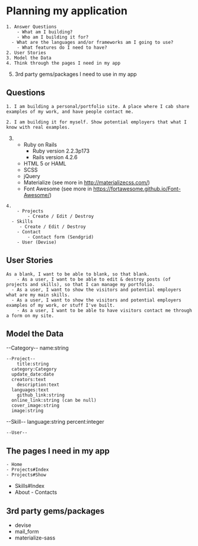 # Planning my application
	1. Answer Questions
		- What am I building?
		- Who am I building it for?
      - What are the languages and/or frameworks am I going to use?
		- What features do I need to have?
	2. User Stories
	3. Model the Data
	4. Think through the pages I need in my app
   5. 3rd party gems/packages I need to use in my app

## Questions

	1. I am building a personal/portfolio site. A place where I cab share examples of my work, and have people contact me.

	2. I am building it for myself. Show potential employers that what I know with real examples.

   3.
      - Ruby on Rails
         - Ruby version 2.2.3p173
         - Rails version 4.2.6
      - HTML 5 or HAML
      - SCSS
      - jQuery
      - Materialize (see more in http://materializecss.com/)
      - Font Awesome (see more in https://fortawesome.github.io/Font-Awesome/)

	4.
		- Projects
			- Create / Edit / Destroy
      - Skills
         - Create / Edit / Destroy
		- Contact
			- Contact form (Sendgrid)
		- User (Devise)


## User Stories

	As a blank, I want to be able to blank, so that blank.
		- As a user, I want to be able to edit & destroy posts (of projects and skills), so that I can manage my portfolio.
      - As a user, I want to show the visitors and potential employers what are my main skills.
      - As a user, I want to show the visitors and potential employers examples of my work, or stuff I've built.
		- As a user, I want to be able to have visitors contact me through a form on my site.

## Model the Data

   --Category--
      name:string

	--Project--
		title:string
      category:Category
      update_date:date
      creators:text
		description:text
      languages:text
		github_link:string
      online_link:string (can be null)
      cover_image:string
      image:string

   --Skill--
		language:string
		percent:integer

	--User--

## The pages I need in my app

	- Home
	- Projects#Index
	- Projects#Show
   - Skills#Index
   - About
	- Contacts

## 3rd party gems/packages

   - devise
   - mail_form
   - materialize-sass
